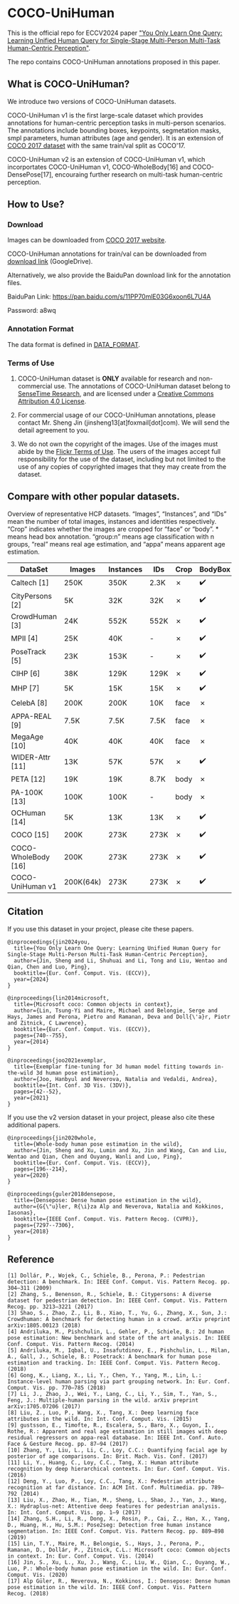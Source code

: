 # COCO-UniHuman

This is the official repo for ECCV2024 paper ["You Only Learn One Query: Learning Unified Human Query for Single-Stage Multi-Person Multi-Task Human-Centric Perception"](https://arxiv.org/abs/2312.05525). 

The repo contains COCO-UniHuman annotations proposed in this paper. 

## What is COCO-UniHuman? 

We introduce two versions of COCO-UniHuman datasets.

COCO-UniHuman v1 is the first large-scale dataset which provides annotations for human-centric perception tasks in multi-person scenarios. 
The annotations include bounding boxes, keypoints, segmetation masks, smpl parameters, human attributes (age and gender).
It is an extension of [COCO 2017 dataset](https://cocodataset.org/#keypoints-2017) with the same train/val split as COCO'17.

COCO-UniHuman v2 is an extension of COCO-UniHuman v1, which incorportates COCO-UniHuman v1, COCO-WholeBody[16] and COCO-DensePose[17], encouraing further research on multi-task human-centric perception.

## How to Use?

### Download
Images can be downloaded from [COCO 2017 website](https://cocodataset.org/#keypoints-2017).

COCO-UniHuman annotations for train/val can be downloaded from [download link](https://drive.google.com/drive/folders/1PIPYHRuV_TnERQkOdz4aijBZL_ir_zKT) (GoogleDrive).

Alternatively, we also provide the BaiduPan download link for the annotation files.

BaiduPan Link: https://pan.baidu.com/s/11PP70mlE03G6xoon6L7U4A    

Password: a8wq


### Annotation Format
The data format is defined in [DATA_FORMAT](data_format.md).


### Terms of Use

1. COCO-UniHuman dataset is **ONLY** available for research and non-commercial use. The annotations of COCO-UniHuman dataset belong to [SenseTime Research](https://www.sensetime.com), and are licensed under a [Creative Commons Attribution 4.0 License](https://creativecommons.org/licenses/by-nc/4.0/legalcode).

2. For commercial usage of our COCO-UniHuman annotations, please contact Mr. Sheng Jin (jinsheng13[at]foxmail[dot]com). We will send the detail agreement to you.

3. We do not own the copyright of the images. Use of the images must abide by the [Flickr Terms of Use](https://www.flickr.com/creativecommons/). The users of the images accept full responsibility for the use of the dataset, including but not limited to the use of any copies of copyrighted images that they may create from the dataset.

## Compare with other popular datasets.

Overview of representative HCP datasets. “Images”, “Instances”, and “IDs” mean the number of total images, instances and identities respectively. 
“Crop” indicates whether the images are cropped for “face” or “body”. * means head box annotation. “group:n” means age classification with n groups, “real” means real age estimation, 
and “appa” means apparent age estimation.

| DataSet             | Images    | Instances | IDs  | Crop | BodyBox | FaceBox | BodyKpt | BodyMask | Gender | Age         | Mesh |
|---------------------|-----------|-----------|------|------|---------|---------|---------|----------|--------|-------------|------|
| Caltech [1]         | 250K      | 350K      | 2.3K | ✗    | ✔️      | ✗       | ✗       | ✗        | ✗      | ✗           | ✗    | 
| CityPersons [2]     | 5K        | 32K       | 32K  | ✗    | ✔️      | ✗       | ✗       | ✗        | ✗      | ✗           | ✗    |                  
| CrowdHuman [3]      | 24K       | 552K      | 552K | ✗    | ✔️      | *       | ✗       | ✗        | ✗      | ✗           | ✗    |              
| MPII [4]            | 25K       | 40K       | -    | ✗    | ✔️      | *       | ✔️      | ✗        | ✗      | ✗           | ✗    |                
| PoseTrack [5]       | 23K       | 153K      | -    | ✗    | ✔️      | ️ *     | ✔️️     | ✗        | ✗      | ✗           | ✗    |               
| CIHP [6]            | 38K       | 129K      | 129K | ✗    | ✔️      | ️ ✗     | ✗       | ✔️       | ️ ✗    | ✗           | ✗    |             
| MHP [7]             | 5K        | 15K       | 15K  | ✗    | ✔️      | ✗       | ✗       | ✔️       | ✗      | ✗           | ✗    |              
| CelebA [8]          | 200K      | 200K      | 10K  | face | ✗       | ✗       | ✗       | ✗        | ✔️     | group:4     | ✗    |
| APPA-REAL [9]       | 7.5K      | 7.5K      | 7.5K | face | ✗       | ✗       | ✗       | ✗        | ✔️     | appa & real | ✗    | 
| MegaAge [10]        | 40K       | 40K       | 40K  | face | ✗       | ✗       | ✗       | ✗        | ✔️     | real        | ✗    |   
| WIDER-Attr [11]     | 13K       | 57K       | 57K  | ✗    | ✔️      | ✗       | ✗       | ✗        | ✔️     | group:6     | ✗    |    
| PETA [12]           | 19K       | 19K       | 8.7K | body | ✗       | ✗       | ✗       | ✗        | ✔️     | group:4     | ✗    |     
| PA-100K [13]        | 100K      | 100K      | -    | body | ✗       | ✗       | ✗       | ✗        | ✔️     | group:3     | ✗    |       
| OCHuman [14]        | 5K        | 13K       | 13K  | ✗    | ✔️      | ✗       | ✔️      | ✔️       | ✗      | ✗           | ✗    |             
| COCO [15]           | 200K      | 273K      | 273K | ✗    | ✔️      | ✗       | ✔️      | ✔️       | ✗      | ✗           | ✗    |            
| COCO-WholeBody [16] | 200K      | 273K      | 273K | ✗    | ✔️      | ✔️      | ✔️      | ✗        | ✗      | ✗           | ✗    |            
| COCO-UniHuman v1    | 200K(64k) | 273K      | 273K | ✗    | ✔️      | ✔️      | ✔️      | ✔️       | ✔️     | appa        | ✔️   |      

## Citation

If you use this dataset in your project, please cite these papers.

```
@inproceedings{jin2024you,
  title={You Only Learn One Query: Learning Unified Human Query for Single-Stage Multi-Person Multi-Task Human-Centric Perception},
  author={Jin, Sheng and Li, Shuhuai and Li, Tong and Liu, Wentao and Qian, Chen and Luo, Ping},
  booktitle={Eur. Conf. Comput. Vis. (ECCV)},
  year={2024}
}

@inproceedings{lin2014microsoft,
  title={Microsoft coco: Common objects in context},
  author={Lin, Tsung-Yi and Maire, Michael and Belongie, Serge and Hays, James and Perona, Pietro and Ramanan, Deva and Doll{\'a}r, Piotr and Zitnick, C Lawrence},
  booktitle={Eur. Conf. Comput. Vis. (ECCV)},
  pages={740--755},
  year={2014}
}

@inproceedings{joo2021exemplar,
  title={Exemplar fine-tuning for 3d human model fitting towards in-the-wild 3d human pose estimation},
  author={Joo, Hanbyul and Neverova, Natalia and Vedaldi, Andrea},
  booktitle={Int. Conf. 3D Vis. (3DV)},
  pages={42--52},
  year={2021}
}
```
If you use the v2 version dataset in your project, please also cite these additional papers.
```
@inproceedings{jin2020whole,
  title={Whole-body human pose estimation in the wild},
  author={Jin, Sheng and Xu, Lumin and Xu, Jin and Wang, Can and Liu, Wentao and Qian, Chen and Ouyang, Wanli and Luo, Ping},
  booktitle={Eur. Conf. Comput. Vis. (ECCV)},
  pages={196--214},
  year={2020}
}

@inproceedings{guler2018densepose,
  title={Densepose: Dense human pose estimation in the wild},
  author={G{\"u}ler, R{\i}za Alp and Neverova, Natalia and Kokkinos, Iasonas},
  booktitle={IEEE Conf. Comput. Vis. Pattern Recog. (CVPR)},
  pages={7297--7306},
  year={2018}
}

```

## Reference

```
[1] Dollár, P., Wojek, C., Schiele, B., Perona, P.: Pedestrian detection: A benchmark. In: IEEE Conf. Comput. Vis. Pattern Recog. pp. 304–311 (2009)
[2] Zhang, S., Benenson, R., Schiele, B.: Citypersons: A diverse dataset for pedestrian detection. In: IEEE Conf. Comput. Vis. Pattern Recog. pp. 3213–3221 (2017)
[3] Shao, S., Zhao, Z., Li, B., Xiao, T., Yu, G., Zhang, X., Sun, J.: Crowdhuman: A benchmark for detecting human in a crowd. arXiv preprint arXiv:1805.00123 (2018)
[4] Andriluka, M., Pishchulin, L., Gehler, P., Schiele, B.: 2d human pose estimation: New benchmark and state of the art analysis. In: IEEE Conf. Comput. Vis. Pattern Recog. (2014)
[5] Andriluka, M., Iqbal, U., Insafutdinov, E., Pishchulin, L., Milan, A., Gall, J., Schiele, B.: Posetrack: A benchmark for human pose estimation and tracking. In: IEEE Conf. Comput. Vis. Pattern Recog. (2018)
[6] Gong, K., Liang, X., Li, Y., Chen, Y., Yang, M., Lin, L.: Instance-level human parsing via part grouping network. In: Eur. Conf. Comput. Vis. pp. 770–785 (2018)
[7] Li, J., Zhao, J., Wei, Y., Lang, C., Li, Y., Sim, T., Yan, S., Feng, J.: Multiple-human parsing in the wild. arXiv preprint arXiv:1705.07206 (2017)
[8] Liu, Z., Luo, P., Wang, X., Tang, X.: Deep learning face attributes in the wild. In: Int. Conf. Comput. Vis. (2015)
[9] gustsson, E., Timofte, R., Escalera, S., Baro, X., Guyon, I., Rothe, R.: Apparent and real age estimation in still images with deep residual regressors on appa-real database. In: IEEE Int. Conf. Auto. Face & Gesture Recog. pp. 87–94 (2017)
[10] Zhang, Y., Liu, L., Li, C., Loy, C.C.: Quantifying facial age by posterior of age comparisons. In: Brit. Mach. Vis. Conf. (2017)
[11] Li, Y., Huang, C., Loy, C.C., Tang, X.: Human attribute recognition by deep hierarchical contexts. In: Eur. Conf. Comput. Vis. (2016)
[12] Deng, Y., Luo, P., Loy, C.C., Tang, X.: Pedestrian attribute recognition at far distance. In: ACM Int. Conf. Multimedia. pp. 789–792 (2014)
[13] Liu, X., Zhao, H., Tian, M., Sheng, L., Shao, J., Yan, J., Wang, X.: Hydraplus-net: Attentive deep features for pedestrian analysis. In: Int. Conf. Comput. Vis. pp. 1–9 (2017)
[14] Zhang, S.H., Li, R., Dong, X., Rosin, P., Cai, Z., Han, X., Yang, D., Huang, H., Hu, S.M.: Pose2seg: Detection free human instance segmentation. In: IEEE Conf. Comput. Vis. Pattern Recog. pp. 889–898 (2019)
[15] Lin, T.Y., Maire, M., Belongie, S., Hays, J., Perona, P., Ramanan, D., Dollár, P., Zitnick, C.L.: Microsoft coco: Common objects in context. In: Eur. Conf. Comput. Vis. (2014)
[16] Jin, S., Xu, L., Xu, J., Wang, C., Liu, W., Qian, C., Ouyang, W., Luo, P.: Whole-body human pose estimation in the wild. In: Eur. Conf. Comput. Vis. (2020)
[17] Alp Güler, R., Neverova, N., Kokkinos, I.: Densepose: Dense human pose estimation in the wild. In: IEEE Conf. Comput. Vis. Pattern Recog. (2018)
```
